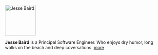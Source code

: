 <section class="about">
	<div class="two columns">
	<img src="/media/sidebar-jesse-baird.jpg" alt="Jesse Baird" width="100px" height="100px"/>
	</div>
	<p class="omega">
		<strong>Jesse Baird</strong> 
		is a Principal Software Engineer. Who enjoys dry humor, long walks on the beach and deep coversations. <a href="/about/">more</a>
	</p>
</section>					
